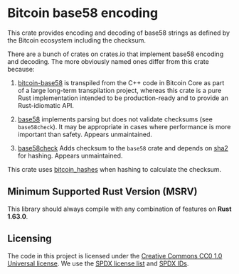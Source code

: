 # Bitcoin base58 encoding

This crate provides encoding and decoding of base58 strings as defined by the Bitcoin ecosystem
including the checksum.

There are a bunch of crates on crates.io that implement base58 encoding and decoding. The more
obviously named ones differ from this crate because:

1. [bitcoin-base58](https://crates.io/crates/bitcoin-base58) is transpiled from the C++ code in
   Bitcoin Core as part of a large long-term transpilation project, whereas this crate is a pure
   Rust implementation intended to be production-ready and to provide an Rust-idiomatic API.

2. [base58](https://crates.io/crates/base58) implements parsing but does not validate checksums (see
   `base58check`). It may be appropriate in cases where performance is more important than safety.
   Appears unmaintained.

3. [base58check](https://crates.io/crates/base58check) Adds checksum to the `base58` crate and
   depends on [sha2](https://crates.io/crates/sha2/0.8.2) for hashing. Appears unmaintained.

This crate uses [bitcoin_hashes](https://crates.io/crates/bitcoin_hashes) when hashing to calculate
the checksum.

## Minimum Supported Rust Version (MSRV)

This library should always compile with any combination of features on **Rust 1.63.0**.

## Licensing

The code in this project is licensed under the [Creative Commons CC0 1.0 Universal license](../LICENSE).
We use the [SPDX license list](https://spdx.org/licenses/) and [SPDX IDs](https://spdx.dev/ids/).
